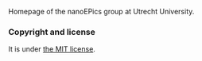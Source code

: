 Homepage of the nanoEPics group at Utrecht University.

### Copyright and license

It is under [the MIT license](/LICENSE).
